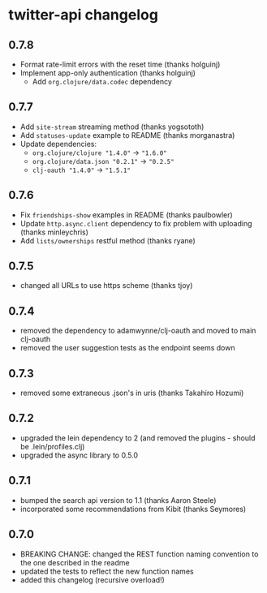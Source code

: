 # twitter-api changelog

## 0.7.8
* Format rate-limit errors with the reset time (thanks holguinj)
* Implement app-only authentication (thanks holguinj)
  - Add `org.clojure/data.codec` dependency

## 0.7.7
* Add `site-stream` streaming method (thanks yogsototh)
* Add `statuses-update` example to README (thanks morganastra)
* Update dependencies:
  - `org.clojure/clojure "1.4.0"` -> `"1.6.0"`
  - `org.clojure/data.json "0.2.1"` -> `"0.2.5"`
  - `clj-oauth "1.4.0"` -> `"1.5.1"`

## 0.7.6
* Fix `friendships-show` examples in README (thanks paulbowler)
* Update `http.async.client` dependency to fix problem with uploading (thanks minleychris)
* Add `lists/ownerships` restful method (thanks ryane)

## 0.7.5
* changed all URLs to use https scheme (thanks tjoy)

## 0.7.4
* removed the dependency to adamwynne/clj-oauth and moved to main clj-oauth
* removed the user suggestion tests as the endpoint seems down
	
## 0.7.3
* removed some extraneous .json's in uris (thanks Takahiro Hozumi)
	
## 0.7.2
* upgraded the lein dependency to 2 (and removed the plugins - should be .lein/profiles.clj)
* upgraded the async library to 0.5.0
	
## 0.7.1
* bumped the search api version to 1.1 (thanks Aaron Steele)
* incorporated some recommendations from Kibit (thanks Seymores)

## 0.7.0
* BREAKING CHANGE: changed the REST function naming convention to the one described in the readme
* updated the tests to reflect the new function names
* added this changelog (recursive overload!)
